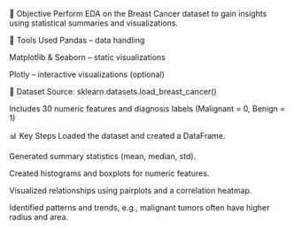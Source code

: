 📝 Objective
Perform EDA on the Breast Cancer dataset to gain insights using statistical summaries and visualizations.

🔧 Tools Used
Pandas – data handling

Matplotlib & Seaborn – static visualizations

Plotly – interactive visualizations (optional)

📁 Dataset
Source: sklearn.datasets.load_breast_cancer()

Includes 30 numeric features and diagnosis labels (Malignant = 0, Benign = 1)

📊 Key Steps
Loaded the dataset and created a DataFrame.

Generated summary statistics (mean, median, std).

Created histograms and boxplots for numeric features.

Visualized relationships using pairplots and a correlation heatmap.

Identified patterns and trends, e.g., malignant tumors often have higher radius and area.
